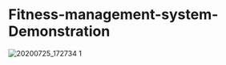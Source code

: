 # Fitness-management-system-Demonstration

![20200725_172734 1](https://user-images.githubusercontent.com/64698937/88456587-3ce3bf00-ce9c-11ea-8a33-13ef95d0afe6.gif)
